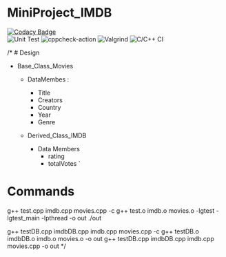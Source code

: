 # MiniProject_IMDB

[![Codacy Badge](https://api.codacy.com/project/badge/Grade/3e48ba8086c7497ab88447f8cff60729)](https://app.codacy.com/gh/99002625/MiniProject_IMDB?utm_source=github.com&utm_medium=referral&utm_content=99002625/MiniProject_IMDB&utm_campaign=Badge_Grade_Settings)    
![Unit Test](https://github.com/99002625/MiniProject_IMDB/workflows/Unit%20Test/badge.svg)
![cppcheck-action](https://github.com/99002625/MiniProject_IMDB/workflows/cppcheck-action/badge.svg?branch=master)
![Valgrind](https://github.com/99002625/MiniProject_IMDB/workflows/Valgrind/badge.svg?branch=master)
![C/C++ CI](https://github.com/99002625/MiniProject_IMDB/workflows/C/C++%20CI/badge.svg?branch=master)

/* # Design
* Base_Class_Movies
    * DataMembes :
        *   Title
        *   Creators
        *   Country   
        *   Year
        *   Genre
    

    * Derived_Class_IMDB
        * Data Members
            * rating
            * totalVotes
`

# Commands

g++ test.cpp imdb.cpp movies.cpp -c
g++ test.o imdb.o movies.o -lgtest -lgtest_main -lpthread -o out
./out

g++ testDB.cpp imdbDB.cpp imdb.cpp movies.cpp -c
g++ testDB.o imdbDB.o imdb.o movies.o -o out
g++ testDB.cpp imdbDB.cpp imdb.cpp movies.cpp -o out */ 
